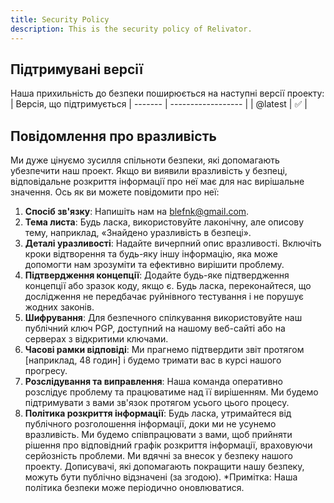 ```yaml
---
title: Security Policy
description: This is the security policy of Relivator.
---
```


## Підтримувані версії

Наша прихильність до безпеки поширюється на наступні версії проекту:
| Версія, що підтримується
| ------- | ------------------ |
| @latest | :white_check_mark: |

## Повідомлення про вразливість

Ми дуже цінуємо зусилля спільноти безпеки, які допомагають убезпечити наш проект. Якщо ви виявили вразливість у безпеці, відповідальне розкриття інформації про неї має для нас вирішальне значення. Ось як ви можете повідомити про неї:

1. **Спосіб зв'язку**: Напишіть нам на <blefnk@gmail.com>.
2. **Тема листа**: Будь ласка, використовуйте лаконічну, але описову тему, наприклад, «Знайдено уразливість в безпеці».
3. **Деталі уразливості**: Надайте вичерпний опис вразливості. Включіть кроки відтворення та будь-яку іншу інформацію, яка може допомогти нам зрозуміти та ефективно вирішити проблему.
4. **Підтвердження концепції**: Додайте будь-яке підтвердження концепції або зразок коду, якщо є. Будь ласка, переконайтеся, що дослідження не передбачає руйнівного тестування і не порушує жодних законів.
5. **Шифрування**: Для безпечного спілкування використовуйте наш публічний ключ PGP, доступний на нашому веб-сайті або на серверах з відкритими ключами.
6. **Часові рамки відповіді**: Ми прагнемо підтвердити звіт протягом [наприклад, 48 годин] і будемо тримати вас в курсі нашого прогресу.
7. **Розслідування та виправлення**: Наша команда оперативно розслідує проблему та працюватиме над її вирішенням. Ми будемо підтримувати з вами зв'язок протягом усього цього процесу.
8. **Політика розкриття інформації**: Будь ласка, утримайтеся від публічного розголошення інформації, доки ми не усунемо вразливість. Ми будемо співпрацювати з вами, щоб прийняти рішення про відповідний графік розкриття інформації, враховуючи серйозність проблеми.
Ми вдячні за внесок у безпеку нашого проекту. Дописувачі, які допомагають покращити нашу безпеку, можуть бути публічно відзначені (за згодою).
*Примітка: Наша політика безпеки може періодично оновлюватися.
